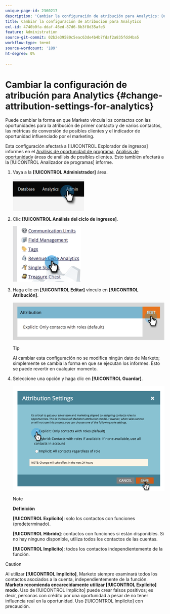 ```yaml
---
unique-page-id: 2360217
description: 'Cambiar la configuración de atribución para Analytics: Documentos de Marketo, documentación del producto'
title: Cambiar la configuración de atribución para Analytics
exl-id: 4740b0fa-ddaf-46ed-87d6-8b3f8d35afe3
feature: Administration
source-git-commit: 02b2e39580c5eac63de4b4b7fdaf2a835fdd4ba5
workflow-type: tm+mt
source-wordcount: '189'
ht-degree: 0%

---
```


# Cambiar la configuración de atribución para Analytics {#change-attribution-settings-for-analytics}

Puede cambiar la forma en que Marketo vincula los contactos con las oportunidades para la atribución de primer contacto y de varios contactos, las métricas de conversión de posibles clientes y el indicador de oportunidad influenciado por el marketing.

Esta configuración afectará a [!UICONTROL Explorador de ingresos] informes en el [Análisis de oportunidad de programa](/help/marketo/product-docs/reporting/revenue-cycle-analytics/program-analytics/understanding-the-program-opportunity-analysis-area.md), [Análisis de oportunidad](/help/marketo/product-docs/reporting/revenue-cycle-analytics/revenue-explorer/understanding-opportunity-analysis-in-revenue-explorer.md)y áreas de análisis de posibles clientes. Esto también afectará a la [!UICONTROL Analizador de programas] informe.

1. Vaya a la **[!UICONTROL Administrador]** área.

   ![](assets/change-attribution-settings-for-analytics-1.png)

1. Clic **[!UICONTROL Análisis del ciclo de ingresos]**.

   ![](assets/change-attribution-settings-for-analytics-2.png)

1. Haga clic en **[!UICONTROL Editar]** vínculo en **[!UICONTROL Atribución]**.

   ![](assets/change-attribution-settings-for-analytics-3.png)

   >[!TIP]
   >
   >Al cambiar esta configuración no se modifica ningún dato de Marketo; simplemente se cambia la forma en que se ejecutan los informes. Esto se puede revertir en cualquier momento.

1. Seleccione una opción y haga clic en **[!UICONTROL Guardar]**.

   ![](assets/change-attribution-settings-for-analytics-4.png)

   >[!NOTE]
   >
   >**Definición**
   >
   >**[!UICONTROL Explícito]**: solo los contactos con funciones (predeterminado).
   >
   >**[!UICONTROL Híbrido]**: contactos con funciones si están disponibles. Si no hay ninguno disponible, utiliza todos los contactos de las cuentas.
   >
   >**[!UICONTROL Implícito]**: todos los contactos independientemente de la función.

>[!CAUTION]
>
>Al utilizar **[!UICONTROL Implícito]**, Marketo siempre examinará todos los contactos asociados a la cuenta, independientemente de la función. **Marketo recomienda encarecidamente utilizar [!UICONTROL Explícito] modo**. Uso de [!UICONTROL Implícito] puede crear falsos positivos; es decir, personas con crédito por una oportunidad a pesar de no tener influencia real en la oportunidad. Uso [!UICONTROL Implícito] con precaución.
